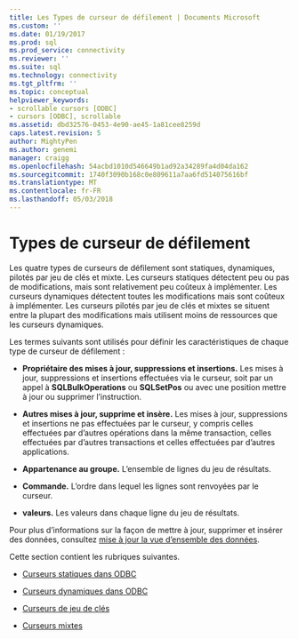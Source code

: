 ```yaml
---
title: Les Types de curseur de défilement | Documents Microsoft
ms.custom: ''
ms.date: 01/19/2017
ms.prod: sql
ms.prod_service: connectivity
ms.reviewer: ''
ms.suite: sql
ms.technology: connectivity
ms.tgt_pltfrm: ''
ms.topic: conceptual
helpviewer_keywords:
- scrollable cursors [ODBC]
- cursors [ODBC], scrollable
ms.assetid: dbd32576-0453-4e90-ae45-1a81cee8259d
caps.latest.revision: 5
author: MightyPen
ms.author: genemi
manager: craigg
ms.openlocfilehash: 54acbd1010d546649b1ad92a34289fa4d04da162
ms.sourcegitcommit: 1740f3090b168c0e809611a7aa6fd514075616bf
ms.translationtype: MT
ms.contentlocale: fr-FR
ms.lasthandoff: 05/03/2018
---
```

# <a name="scrollable-cursor-types"></a>Types de curseur de défilement
Les quatre types de curseurs de défilement sont statiques, dynamiques, pilotés par jeu de clés et mixte. Les curseurs statiques détectent peu ou pas de modifications, mais sont relativement peu coûteux à implémenter. Les curseurs dynamiques détectent toutes les modifications mais sont coûteux à implémenter. Les curseurs pilotés par jeu de clés et mixtes se situent entre la plupart des modifications mais utilisent moins de ressources que les curseurs dynamiques.  
  
 Les termes suivants sont utilisés pour définir les caractéristiques de chaque type de curseur de défilement :  
  
-   **Propriétaire des mises à jour, suppressions et insertions.** Les mises à jour, suppressions et insertions effectuées via le curseur, soit par un appel à **SQLBulkOperations** ou **SQLSetPos** ou avec une position mettre à jour ou supprimer l’instruction.  
  
-   **Autres mises à jour, supprime et insère.** Les mises à jour, suppressions et insertions ne pas effectuées par le curseur, y compris celles effectuées par d’autres opérations dans la même transaction, celles effectuées par d’autres transactions et celles effectuées par d’autres applications.  
  
-   **Appartenance au groupe.** L’ensemble de lignes du jeu de résultats.  
  
-   **Commande.** L’ordre dans lequel les lignes sont renvoyées par le curseur.  
  
-   **valeurs.** Les valeurs dans chaque ligne du jeu de résultats.  
  
 Pour plus d’informations sur la façon de mettre à jour, supprimer et insérer des données, consultez [mise à jour la vue d’ensemble des données](../../../odbc/reference/develop-app/updating-data-overview.md).  
  
 Cette section contient les rubriques suivantes.  
  
-   [Curseurs statiques dans ODBC](../../../odbc/reference/develop-app/odbc-static-cursors.md)  
  
-   [Curseurs dynamiques dans ODBC](../../../odbc/reference/develop-app/odbc-dynamic-cursors.md)  
  
-   [Curseurs de jeu de clés](../../../odbc/reference/develop-app/keyset-driven-cursors.md)  
  
-   [Curseurs mixtes](../../../odbc/reference/develop-app/mixed-cursors.md)
